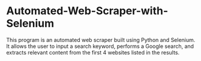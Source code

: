 # Automated-Web-Scraper-with-Selenium
This program is an automated web scraper built using Python and Selenium. It allows the user to input a search keyword, performs a Google search, and extracts relevant content from the first 4 websites listed in the results.
